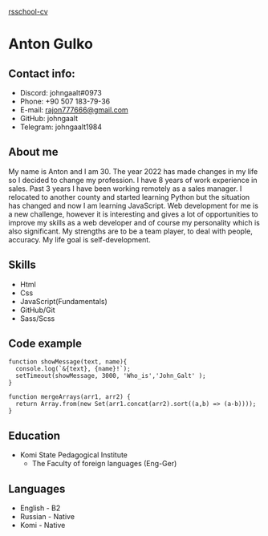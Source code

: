 [rsschool-cv](https://johngaalt.github.io/rsschool-cv/cv)

# **Anton Gulko**

## **Contact info:**

- Discord: johngaalt#0973
- Phone: +90 507 183-79-36
- E-mail: rajon777666@gmail.com
- GitHub: johngaalt
- Telegram: johngaalt1984

## **About me**

My name is Anton and I am 30. The year 2022 has made changes in my life so I decided to change my profession.
I have 8 years of work experience in sales. Past 3 years I have been working remotely as a sales manager.
I relocated to another county and started learning Python but the situation has changed and now I am learning JavaScript.
Web development for me is a new challenge, however it is interesting and gives a lot of opportunities to improve my skills as a web developer
and of course my personality which is also significant. My strengths are to be a team player, to deal with people, accuracy.
My life goal is self-development.

## **Skills**

- Html
- Css
- JavaScript(Fundamentals)
- GitHub/Git
- Sass/Scss

## **Code example**

```JS
function showMessage(text, name){
  console.log(`&{text}, {name}!`);
  setTimeout(showMessage, 3000, 'Who_is','John_Galt' );
}

function mergeArrays(arr1, arr2) {
  return Array.from(new Set(arr1.concat(arr2).sort((a,b) => (a-b))));
}
```

## **Education**

- Komi State Pedagogical Institute
  - The Faculty of foreign languages (Eng-Ger)

## **Languages**

- English - B2
- Russian - Native
- Komi - Native
